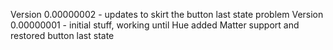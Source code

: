 Version 0.00000002 - updates to skirt the button last state problem
Version 0.00000001 - initial stuff, working until Hue added Matter support and restored button last state

